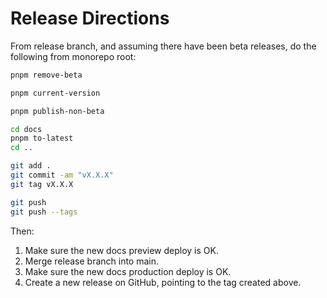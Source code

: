 # Release Directions

From release branch, and assuming there have been beta releases, do the following from monorepo root:

```sh
pnpm remove-beta

pnpm current-version

pnpm publish-non-beta

cd docs
pnpm to-latest
cd ..

git add .
git commit -am "vX.X.X"
git tag vX.X.X

git push
git push --tags
```

Then:

1. Make sure the new docs preview deploy is OK.
2. Merge release branch into main.
3. Make sure the new docs production deploy is OK.
4. Create a new release on GitHub, pointing to the tag created above.
